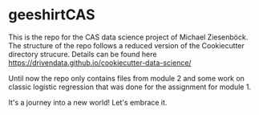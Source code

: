 # geeshirtCAS

This is the repo for the CAS data science project of Michael Ziesenböck.
The structure of the repo follows a reduced version of the Cookiecutter directory strucure. Details can be found here https://drivendata.github.io/cookiecutter-data-science/

Until now the repo only contains files from module 2 and some work on classic logistic regression that was done for the assignment for module 1.

It's a journey into a new world! Let's embrace it.
